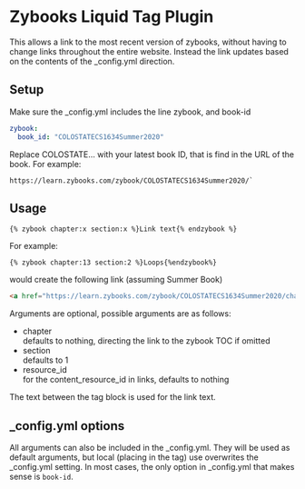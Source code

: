# Zybooks Liquid Tag Plugin


This allows a link to the most recent version of zybooks, without having to 
change links throughout the entire website. Instead the link updates based on the contents 
of the _config.yml direction.

## Setup
Make sure the _config.yml includes the line zybook, and book-id

```yaml
zybook:  
  book_id: "COLOSTATECS1634Summer2020"
```
Replace COLOSTATE... with your latest book ID, that is find in the URL of the book. For example:

```
https://learn.zybooks.com/zybook/COLOSTATECS1634Summer2020/`
```


## Usage

```
{% zybook chapter:x section:x %}Link text{% endzybook %}
```

For example:
```
{% zybook chapter:13 section:2 %}Loops{%endzybook%}
```
would create the following link (assuming Summer Book)
```html
<a href="https://learn.zybooks.com/zybook/COLOSTATECS1634Summer2020/chapter/13/section/2" target="_blank">Loops</a>
```

Arguments are optional, possible arguments are as follows:

* chapter  
  defaults to nothing, directing the link to the zybook TOC if omitted
* section  
  defaults to 1 
* resource_id  
  for the content_resource_id in links, defaults to nothing
  
The text between the tag block is used for the link text.

## _config.yml options
All arguments can also be included in the _config.yml. They will
be used as default arguments, but local (placing in the tag) use overwrites
the _config.yml setting. In most cases, the only option 
in _config.yml that makes sense is `book-id`.